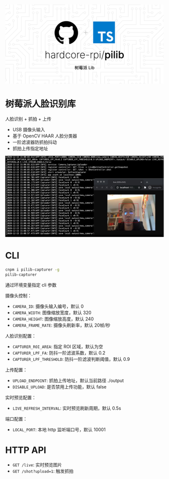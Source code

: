![pilib](https://raw.githubusercontent.com/hardcore-rpi/pilib/main/doc/pilib.png)

# 树莓派人脸识别库

人脸识别 + 抓拍 + 上传

- USB 摄像头输入
- 基于 OpenCV HAAR 人脸分类器
- 一阶滤波器防抓拍抖动
- 抓拍上传指定地址

![](https://raw.githubusercontent.com/hardcore-rpi/pilib/main/doc/capturer-demo.jpg)

# CLI

```bash
cnpm i pilib-capturer -g
pilib-capturer
```

通过环境变量指定 cli 参数

摄像头控制：
- `CAMERA_ID`: 摄像头输入编号，默认 0
- `CAMERA_WIDTH`: 图像缩放宽度，默认 320
- `CAMERA_HEIGHT`: 图像缩放高度，默认 240
- `CAMERA_FRAME_RATE`: 摄像头刷新率，默认 20帧/秒

人脸识别配置：
- `CAPTURER_ROI_AREA`: 指定 ROI 区域，默认为空
- `CAPTURER_LPF_FA`: 防抖一阶滤波系数，默认 0.2
- `CAPTURER_LPF_THRESHOLD`: 防抖一阶滤波判断阈值，默认 0.9

上传配置：
- `UPLOAD_ENDPOINT`: 抓拍上传地址，默认当前路径 ./output
- `DISABLE_UPLOAD`: 是否禁用上传功能，默认 false

实时预览配置：
- `LIVE_REFRESH_INTERVAL`: 实时预览刷新周期，默认 0.5s

端口配置：
- `LOCAL_PORT`: 本地 http 监听端口号，默认 10001

# HTTP API

- `GET /live`: 实时预览图片
- `GET /shot?upload=1`: 触发抓拍
